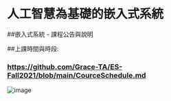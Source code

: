 # 人工智慧為基礎的嵌入式系統
##嵌入式系統 - 課程公告與說明



##上課時間與時段:

### https://github.com/Grace-TA/ES-Fall2021/blob/main/CourceSchedule.md


![image](https://github.com/HuangHank0131/ES-FAll2023/assets/144580545/a839fbb0-a9bf-493a-ba2d-4651a7f3fd11)
